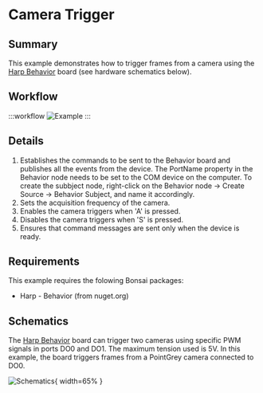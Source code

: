 # Camera Trigger


## Summary
This example demonstrates how to trigger frames from a camera using the [Harp Behavior](https://harp-tech.org/api/Harp.Behavior.html) board (see hardware schematics below). 


## Workflow
:::workflow
![Example](~/workflows/HarpExamples/BehaviorBoard/CameraTrigger/CameraTrigger.bonsai)
:::



## Details
1. Establishes the commands to be sent to the Behavior board and publishes all the events from the device. The PortName property in the Behavior node needs to be set to the COM device on the computer. To create the subbject node, right-click on the Behavior node -> Create Source -> Behavior Subject, and name it accordingly. 
2. Sets the acquisition frequency of the camera.
3. Enables the camera triggers when 'A' is pressed. 
4. Disables the camera triggers when 'S' is pressed.
5. Ensures that command messages are sent only when the device is ready.

## Requirements
This example requires the folowing Bonsai packages:
- Harp - Behavior (from nuget.org)


## Schematics
The [Harp Behavior](https://harp-tech.org/api/Harp.Behavior.html) board can trigger two cameras using specific PWM signals in ports DO0 and DO1. The maximum tension used is 5V. In this example, the board triggers frames from a PointGrey camera connected to DO0. 

![Schematics](./CameraTrigger.png){ width=65% }




